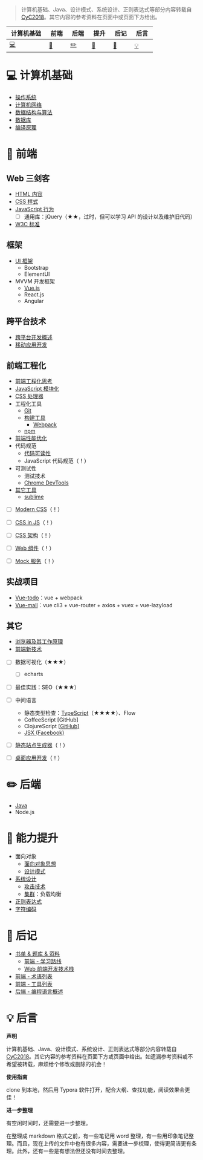 

> 计算机基础、Java、设计模式、系统设计、正则表达式等部分内容转载自 [CyC2018](https://github.com/CyC2018/CS-Notes)。其它内容的参考资料在页面中或页面下方给出。



| &nbsp;计算机基础&nbsp;| &nbsp;前端&nbsp; | &nbsp;后端&nbsp; | &nbsp;提升&nbsp; | &nbsp;后记&nbsp; | &nbsp;后言&nbsp; |
| ---------------------------------- | ------------------------- | -------------------------- | -------------------------------- | -------------------- | -------------------- |
| [:computer:](#computer-计算机基础) | [:pencil:](#pencil-前端) | [:pencil2:](#pencil2-后端) | [:book:](#book-提升) | [:paperclip:](#paperclip-后记) |  [:bulb:](#bulb-后言)|



# :computer: 计算机基础

- [操作系统](./notes/操作系统.md)
- [计算机网络](./notes/计算机网络.md)
- [数据结构与算法](./notes/数据结构与算法.md)
- [数据库](./notes/数据库.md)
- [编译原理](./notes/编译原理.md)



# :pencil: 前端

## Web 三剑客

- [HTML 内容](./notes/HTML%20-%20目录.md)
- [CSS 样式](./notes/CSS%20-%20目录.md)
- [JavaScript 行为](./notes/JavaScript%20-%20目录.md)
  - [ ] 通用库：jQuery（★★，过时，但可以学习 API 的设计以及维护旧代码）
- [W3C 标准](./notes/W3C.md)



## 框架

- [UI 框架](notes/UI%20框架.md)
  - Bootstrap
  - ElementUI
- MVVM 开发框架
  - [Vue.js](notes/Vue%20-%20目录.md)
  - React.js
  - Angular



## 跨平台技术

- [跨平台开发概述](./notes/前端%20-%20跨平台%20概述.md)
- [移动应用开发](./notes/前端%20-%20移动端开发.md)




## 前端工程化

- [前端工程化思考](./notes/前端工程化%20-%20思考.md)
- [JavaScript 模块化](./notes/前端工程化%20-%20JavaScript%20模块化.md)
- [CSS 处理器](./notes/CSS%20-%20预处理器.md)
- 工程化工具
  - [Git](./notes/工具%20-%20Git.md)
  - [构建工具](./notes/前端工程化%20-%20构建工具.md)
    - [Webpack](./notes/前端工程化%20-%20构建工具%20Webpack.md)
  - [npm](./notes/工具%20-%20包管理器.md)
- [前端性能优化](./notes/前端%20-%20性能优化.md)
- 代码规范
  - [代码可读性](./notes/代码可读性.md)
  - JavaScript 代码规范<span style="color:black ">（！）</span>
- 可测试性
  - 测试技术
  - [Chrome DevTools](./notes/工具%20-%20Chrome%20DevTools.md)
- [其它工具](./notes/工具%20-%20其它工具.md)
  - [sublime](./notes/工具%20-%20sublime.md)




- [ ] [Modern CSS](./notes/前端%20-%20Modern%20CSS.md)<span style="color:black ">（！）</span>
- [ ] [CSS in JS](./notes/CSS%20in%20JS.md)<span style="color:black ">（！）</span>
- [ ] [CSS 架构](./notes/CSS%20-%20架构.md)<span style="color:black ">（！）</span>
- [ ] [Web 组件](./notes/前端%20-%20Web%20组件.md)<span style="color:black ">（！）</span>
- [ ] [Mock 服务](./notes/前端%20-%20Mock%20服务.md)<span style="color:black ">（！）</span>



## 实战项目

- [Vue-todo](projects/vue-todo.md)：vue + webpack
- [Vue-mall](projects/vue-mall.md)：vue cli3 + vue-router + axios + vuex + vue-lazyload




## 其它

- [浏览器及其工作原理](./notes/工具%20-%20浏览器.md)
- [前端新技术](./notes/前端%20-%20新技术.md)

- [ ] 数据可视化（★★★）
  - [ ] echarts
- [ ] 最佳实践：SEO（★★★）
- [ ] 中间语言
  - 静态类型检查：[TypeScript](./notes/前端%20-%20TypeScript.md)（★★★★）、Flow
  - CoffeeScript [GitHub\]
  - ClojureScript [[GitHub\]](https://github.com/clojure/clojurescript/)
  - [JSX (Facebook)](http://facebook.github.io/react/docs/jsx-in-depth.html)
- [ ] [静态站点生成器](./notes/前端%20-%20静态站点生成器.md)<span style="color:black ">（！）</span>
- [ ] [桌面应用开发](./notes/前端%20-%20桌面应用开发.md)<span style="color:black ">（！）</span>



# :pencil2: 后端

- [Java](./notes/Java%20-%20目录.md)
- Node.js



# :book: 能力提升

- 面向对象
  - [面向对象思想](./notes/面向对象思想.md)
  - [设计模式](./notes/设计模式%20-%20目录.md)
- [系统设计](./notes/系统设计基础.md)
  - [攻击技术](./notes/攻击技术.md)
  - [集群](./notes/集群.md)：负载均衡
- [正则表达式](./notes/正则表达式.md)
- [字符编码](./notes/字符编码.md)



# :paperclip: 后记

- [书单 & 题库 & 资料](./notes/书单%20-%20汇总（题库%20&%20资料）.md)
  - [前端 - 学习路线](./notes/前端%20-%20学习路线.md)
  - [Web 前端开发技术栈](notes/Web%20前端开发技术栈.md)
- [前端 - 术语列表](./notes/前端%20-%20术语.md)
- [前端 - 工具列表](./notes/前端%20-%20工具.md)
- [后端 - 编程语言概述](./notes/后端%20-%20编程语言概述.md)



# :bulb: 后言

**声明**

计算机基础、Java、设计模式、系统设计、正则表达式等部分内容转载自 [CyC2018](https://github.com/CyC2018/CS-Notes)。其它内容的参考资料在页面下方或页面中给出。如遗漏参考资料或不希望被转载，麻烦给个修改或删除的机会！



**使用指南**

clone 到本地，然后用 Typora 软件打开，配合大纲、查找功能，阅读效果会更佳！



**进一步整理**

有空闲时间时，还需要进一步整理。

在整理成 markdown 格式之前，有一些笔记用 word 整理，有一些用印象笔记整理。而且，现在上传的文件中也有很多内容，需要进一步梳理，使得更简洁更有条理。此外，还有一些是有想法但还没有时间去整理。





